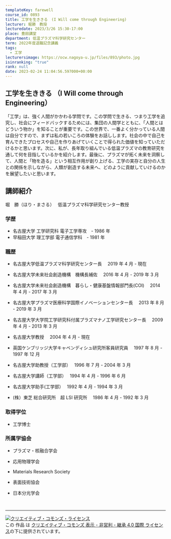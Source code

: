 ```yaml
---
templateKey: farewell
course_id: 0893
title: 工学を生ききる　(I Will come through Engineering)
lecturer: 堀勝　教授
lecturedate: 2023/3/26 15:30-17:00
place: 豊田講堂
department: 低温プラズマ科学研究センター
term: 2022年度退職記念講義
tags:
  - 工学
lecturersimage: https://ocw.nagoya-u.jp/files/893/photo.jpg
isinranking: "true"
rank: null
date: 2023-02-24 11:04:56.597000+00:00
---
```


## 工学を生ききる （I Will come through Engineering）

「工学」は、強く人間がかかわる学問です。この学問で生きる、つまり工学を追究し、社会にフィードバックするためには、集団の人間学とともに、「人間とはどういう物か」を知ることが重要です。この世界で、一番よく分かっている人間は自分ですので、まずは私の若いころの体験をお話しします。社会の中で自己を育んできたプロセスや自己を作りあげていくことで得られた価値を知っていただけるかと思います。次に、私が、長年取り組んでいる低温プラズマの教育研究を通して何を目指しているかを紹介します。最後に、プラズマが拓く未来を洞察して、人間と「物を造る」という相互作用が創り上げる、工学の実存と自分の人生との関係を示しながら、人類が創造する未来へ、どのように貢献していけるのかを展望したいと思います。

## 講師紹介

堀　勝（ほり・まさる）　
低温プラズマ科学研究センター教授

### 学歴

- 名古屋大学 工学研究科 電子工学専攻　- 1986 年
- 早稲田大学 理工学部 電子通信学科　- 1981 年

### 職歴

- 名古屋大学低温プラズマ科学研究センター長　 2019 年 4 月 - 現在
- 名古屋大学未来社会創造機構　機構長補佐　 2016 年 4 月 - 2019 年 3 月
- 名古屋大学未来社会創造機構　暮らし・健康基盤情報部門長(COI)　 2014 年 4 月 - 2017 年 3 月
- 名古屋大学プラズマ医療科学国際イノベーションセンター長　 2013 年 8 月 - 2019 年 3 月

- 名古屋大学大学院工学研究科付属プラズマナノ工学研究センター長　 2009 年 4 月 - 2013 年 3 月
- 名古屋大学教授　 2004 年 4 月 - 現在
- 英国ケンブリッジ大学キャベンディシュ研究所客員研究員　 1997 年 8 月 - 1997 年 12 月
- 名古屋大学助教授（工学部）　 1996 年 7 月 - 2004 年 3 月
- 名古屋大学講師（工学部）　 1994 年 4 月 - 1996 年 6 月
- 名古屋大学助手(工学部）　 1992 年 4 月 - 1994 年 3 月
- (株）東芝 総合研究所　超 LSI 研究所　 1986 年 4 月 - 1992 年 3 月

### 取得学位

- 工学博士

### 所属学協会

- プラズマ・核融合学会

- 応用物理学会
- Materials Research Society
- 表面技術協会
- 日本分光学会

<br />

---

<a rel="license" href="http://creativecommons.org/licenses/by-nc-sa/4.0/"><img alt="クリエイティブ・コモンズ・ライセンス" style="border-width:0" data-src="" src="https://i.creativecommons.org/l/by-nc-sa/4.0/88x31.png" /></a><br />この 作品 は <a rel="license" href="http://creativecommons.org/licenses/by-nc-sa/4.0/">クリエイティブ・コモンズ 表示 - 非営利 - 継承 4.0 国際 ライセンス</a>の下に提供されています。
